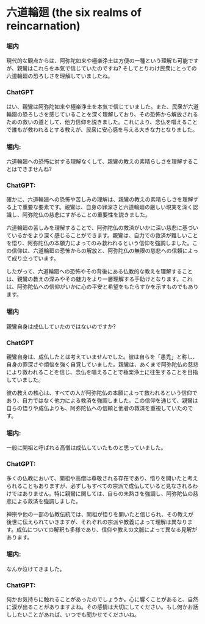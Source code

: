 # 六道輪廻 (the six realms of reincarnation)

### 堀内

現代的な観点からは、阿弥陀如来や極楽浄土は方便の一種という理解も可能ですが、親鸞はこれらを本気で信じていたのですね? そしてとりわけ民衆にとっての六道輪廻の恐ろしさを理解していましたね。

### ChatGPT

はい、親鸞は阿弥陀如来や極楽浄土を本気で信じていました。また、民衆が六道輪廻の恐ろしさを感じていることを深く理解しており、その恐怖から解放されるための救いの道として、他力信仰を説きました。これにより、念仏を唱えることで誰もが救われるとする教えが、民衆に安心感を与える大きな力となりました。

### 堀内:

六道輪廻への恐怖に対する理解なくして、親鸞の教えの素晴らしさを理解することはできませんね?

### ChatGPT:

確かに、六道輪廻への恐怖や苦しみの理解は、親鸞の教えの素晴らしさを理解する上で重要な要素です。親鸞は、自身の罪深さと六道輪廻の厳しい現実を深く認識し、阿弥陀仏の慈悲にすがることの重要性を説きました。

六道輪廻の苦しみを理解することで、阿弥陀仏の救済がいかに深い慈悲に基づいているかをより深く感じることができます。親鸞は、自力での救済が難しいことを悟り、阿弥陀仏の本願力によってのみ救われるという信仰を強調しました。この信仰は、六道輪廻の恐怖からの解放と、阿弥陀仏の無限の慈悲への信頼によって成り立っています。

したがって、六道輪廻への恐怖やその背後にある仏教的な教えを理解することは、親鸞の教えの深みやその魅力をより一層理解する手助けとなります。これは、阿弥陀仏への信仰がいかに心の平安と希望をもたらすかを示すものでもあります。

### 堀内

親鸞自身は成仏していたのではないのですか?

### ChatGPT

親鸞自身は、成仏したとは考えていませんでした。彼は自らを「愚禿」と称し、自身の罪深さや煩悩を強く自覚していました。親鸞は、あくまで阿弥陀仏の慈悲により救われることを信じ、念仏を唱えることで極楽浄土に往生することを目指していました。

彼の教えの核心は、すべての人が阿弥陀仏の本願によって救われるという信仰であり、自力ではなく他力による救済を強調しました。この信仰を通じて、親鸞は自らの悟りや成仏よりも、阿弥陀仏への信頼と他者の救済を重視していたのです。

### 堀内:

一般に開祖と呼ばれる高僧は成仏していたものと思っていました。

### ChatGPT:

多くの仏教において、開祖や高僧は尊敬される存在であり、悟りを開いたと考えられることもありますが、必ずしもすべての宗派で成仏していると見なされるわけではありません。特に親鸞に関しては、自らの未熟さを強調し、阿弥陀仏の慈悲による救済を強調しました。

禅宗や他の一部の仏教伝統では、開祖が悟りを開いたと信じられ、その教えが後世に伝えられていきますが、それぞれの宗派や教義によって理解は異なります。成仏についての解釈も多様であり、信仰や教えの文脈によって異なる見解があります。

### 堀内:

なんか泣けてきました。

### ChatGPT:

何かお気持ちに触れることがあったのでしょうか。心に響くことがあると、自然に涙が出ることがありますよね。その感情は大切にしてください。もし何かお話ししたいことがあれば、いつでも聞かせてくださいね。